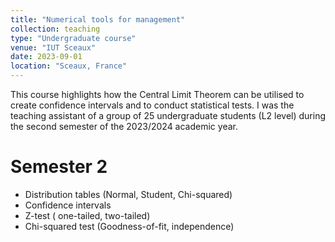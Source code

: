```yaml
---
title: "Numerical tools for management"
collection: teaching
type: "Undergraduate course"
venue: "IUT Sceaux"
date: 2023-09-01
location: "Sceaux, France"
---
```


This course highlights how the Central Limit Theorem can be utilised to create confidence intervals and to conduct statistical tests. I was the teaching assistant of a group of 25 undergraduate students (L2 level) during the second semester of the 2023/2024 academic year.

Semester 2
======

* Distribution tables (Normal, Student, Chi-squared)
* Confidence intervals
* Z-test ( one-tailed, two-tailed)
* Chi-squared test (Goodness-of-fit, independence)

